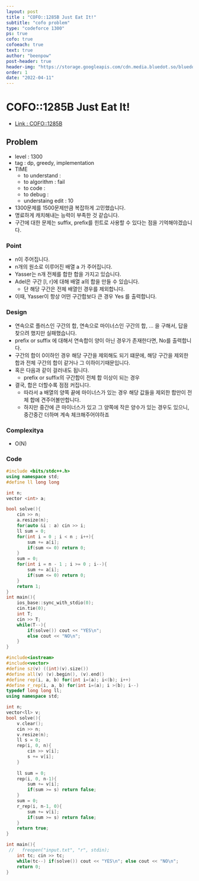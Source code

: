 ```yaml
---
layout: post
title : "COFO::1285B Just Eat It!"
subtitle: "cofo problem"
type: "codeforce 1300"
ps: true
cofo: true
cofoeach: true
text: true
author: "beenpow"
post-header: true
header-img: "https://storage.googleapis.com/cdn.media.bluedot.so/bluedot.byte/2021/12/SSS.jpg"
order: 1
date: "2022-04-11"
---
```

# COFO::1285B Just Eat It!
- [Link : COFO::1285B](https://codeforces.com/problemset/problem/1285/B)


## Problem 

- level : 1300
- tag : dp, greedy, implementation
- TIME
  - to understand    : 
  - to algorithm     : fail
  - to code          :
  - to debug         :
  - understaing edit : 10
- 1300문제를 1500문제만큼 복잡하게 고민했습니다.
- 명료하게 캐치해내는 능력이 부족한 것 같습니다.
- 구간에 대한 문제는 suffix, prefix를 힌트로 사용할 수 있다는 점을 기억해야겠습니다.

### Point
- n이 주어집니다.
- n개의 원소로 이루어진 배열 a 가 주어집니다.
- Yasser는 n개 전체를 합한 합을 가지고 있습니다.
- Adel은 구간 [l, r]에 대해 배열 a의 합을 만들 수 있습니다.
  - 단 해당 구간은 전체 배열인 경우를 제외합니다.
- 이때, Yasser이 항상 어떤 구간합보다 큰 경우 Yes 를 출력합니다.

### Design
-  연속으로 플러스인 구간의 합, 연속으로 마이너스인 구간의 합, ... 을 구해서, 답을 찾으려 했지만 실패했습니다.
- prefix or suffix 에 대해서 연속합이 양이 아닌 경우가 존재한다면, No를 출력합니다.
- 구간의 합이 0이하인 경우 해당 구간을 제외해도 되기 떄문에, 해당 구간을 제외한 합과 전체 구간의 합이 같거나 그 이하이기때문입니다.
- 혹은 다음과 같이 걸러내도 됩니다.
  - prefix or suffix의 구간합이 전체 합 이상이 되는 경우
- 결국, 합은 더할수록 점점 커집니다.
  - 따라서 a 배열의 양쪽 끝에 마이너스가 있는 경우 해당 값들을 제외한 합만이 전체 합에 견주어볼만합니다.
  - 하지만 중간에 큰 마이너스가 있고 그 양쪽에 작은 양수가 있는 경우도 있으니, 중간중간 더하며 계속 체크해주어야하죠

### Complexitya
- O(N)

### Code

```cpp
#include <bits/stdc++.h>
using namespace std;
#define ll long long

int n;
vector <int> a;

bool solve(){
    cin >> n;
    a.resize(n);
    for(auto &i : a) cin >> i;
    ll sum = 0;
    for(int i = 0 ; i < n ; i++){
        sum += a[i];
        if(sum <= 0) return 0;
    }
    sum = 0;
    for(int i = n - 1 ; i >= 0 ; i--){
        sum += a[i];
        if(sum <= 0) return 0;
    }
    return 1;
}
int main(){
    ios_base::sync_with_stdio(0);
    cin.tie(0);
    int T;
    cin >> T;
    while(T--){
        if(solve()) cout << "YES\n";
        else cout << "NO\n";
    }
}
```


```cpp
#include<iostream>
#include<vector>
#define sz(v) ((int)(v).size())
#define all(v) (v).begin(), (v).end()
#define rep(i, a, b) for(int i=(a); i<(b); i++)
#define r_rep(i, a, b) for(int i=(a); i >(b); i--)
typedef long long ll;
using namespace std;

int n;
vector<ll> v;
bool solve(){
    v.clear();
    cin >> n;
    v.resize(n);
    ll s = 0;
    rep(i, 0, n){
        cin >> v[i];
        s += v[i];
    }
    
    ll sum = 0;
    rep(i, 0, n-1){
        sum += v[i];
        if(sum >= s) return false;
    }
    sum = 0;
    r_rep(i, n-1, 0){
        sum += v[i];
        if(sum >= s) return false;
    }
    return true;
}

int main(){
 //   freopen("input.txt", "r", stdin);
    int tc; cin >> tc;
    while(tc--) if(solve()) cout << "YES\n"; else cout << "NO\n";
    return 0;
}
```

